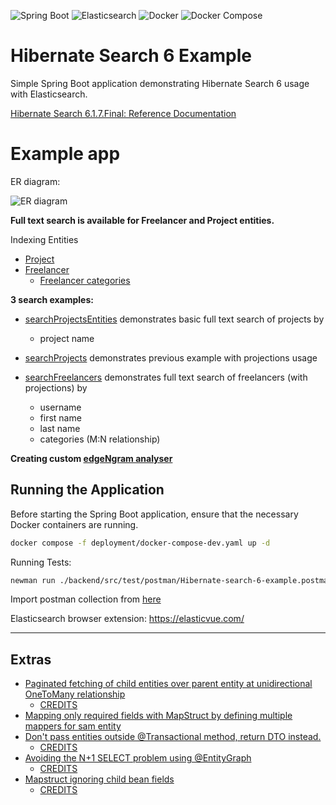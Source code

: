 ![Spring Boot](https://img.shields.io/badge/Spring%20Boot-6DB33F?style=for-the-badge&logo=springboot&logoColor=white)
![Elasticsearch](https://img.shields.io/badge/Elasticsearch-005571?style=for-the-badge&logo=elasticsearch&logoColor=white)
![Docker](https://img.shields.io/badge/Docker-2496ED?style=for-the-badge&logo=docker&logoColor=white)
![Docker Compose](https://img.shields.io/badge/Docker%20Compose-2496ED?style=for-the-badge&logo=docker&logoColor=white)


# Hibernate Search 6 Example

Simple Spring Boot application demonstrating Hibernate Search 6 usage with Elasticsearch.

[Hibernate Search 6.1.7.Final: Reference Documentation](https://docs.jboss.org/hibernate/stable/search/reference/en-US/html_single/)

# Example app

ER diagram:

![ER diagram](./documentation/ERD.influncers.drawio.png)

**Full text search is available for Freelancer and Project entities.**

Indexing Entities
- [Project](./backend/src/main/java/com/netz00/hibernatesearch6example/model/Project.java)
- [Freelancer](./backend/src/main/java/com/netz00/hibernatesearch6example/model/Freelancer.java)
  - [Freelancer categories](./backend/src/main/java/com/netz00/hibernatesearch6example/model/Category.java)

**3 search examples:**
- [searchProjectsEntities](./backend/src/main/java/com/netz00/hibernatesearch6example/services/ProjectServiceImpl.java)
demonstrates basic full text search of projects by
  - project name

- [searchProjects](./backend/src/main/java/com/netz00/hibernatesearch6example/services/ProjectServiceImpl.java)
demonstrates previous example with projections usage

- [searchFreelancers](./backend/src/main/java/com/netz00/hibernatesearch6example/services/FreelancerServiceImpl.java)
demonstrates full text search of freelancers (with projections) by
  - username
  - first name
  - last name
  - categories (M:N relationship)

**Creating custom
[edgeNgram analyser](./backend/src/main/java/com/netz00/hibernatesearch6example/config/MyElasticsearchAnalysisConfigurer.java)**

## Running the Application

Before starting the Spring Boot application, ensure that the necessary Docker containers are running.
```bash
docker compose -f deployment/docker-compose-dev.yaml up -d
```


Running Tests:
```bash
newman run ./backend/src/test/postman/Hibernate-search-6-example.postman_collection.json -e ./backend/src/test/postman/Test\ Environment.postman_environment.json --reporters cli,json --reporter-json-export ./backend/src/test/postman/output/outputfile.json
```

Import postman collection from [here](./backend/src/test/postman/Hibernate-search-6-example.postman_collection.json)

Elasticsearch browser extension: https://elasticvue.com/

---

## Extras

- [Paginated fetching of child entities over parent entity at unidirectional OneToMany relationship](./backend/src/main/java/com/netz00/hibernatesearch6example/repository/FreelancerRepository.java)
    - [CREDITS](https://stackoverflow.com/a/46055857)
- [Mapping only required fields with MapStruct by defining multiple mappers for sam entity](./backend/src/main/java/com/netz00/hibernatesearch6example/model/mapper/FreelancerMapper.java)
- [Don't pass entities outside @Transactional method, return DTO instead.](./backend/src/main/java/com/netz00/hibernatesearch6example/services/FreelancerServiceImpl.java)
    - [CREDITS](https://stackoverflow.com/a/55716700/12108610)
- [Avoiding the N+1 SELECT problem using @EntityGraph](./backend/src/main/java/com/netz00/hibernatesearch6example/repository/FreelancerRepository.java)
    - [CREDITS](https://tech.asimio.net/2020/11/06/Preventing-N-plus-1-select-problem-using-Spring-Data-JPA-EntityGraph.html)
- [Mapstruct ignoring child bean fields](./backend/src/main/java/com/netz00/hibernatesearch6example/model/mapper/FreelancerMapper.java)
    - [CREDITS](https://github.com/mapstruct/mapstruct/issues/933)

  

